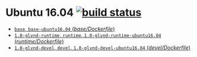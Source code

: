 # Ubuntu 16.04 [![build status](https://gitlab.com/nvidia/opengl/badges/ubuntu16.04/build.svg)](https://gitlab.com/nvidia/opengl/commits/ubuntu16.04)

- [`base`, `base-ubuntu16.04` (*base/Dockerfile*)](https://gitlab.com/opengl/cuda/blob/ubuntu16.04/base/Dockerfile)
- [`1.0-glvnd-runtime`, `runtime`, `1.0-glvnd-runtime-ubuntu16.04` (*runtime/Dockerfile*)](https://gitlab.com/nvidia/opengl/blob/ubuntu16.04/1.0-glvnd/runtime/Dockerfile)
- [`1.0-glvnd-devel`, `devel`, `1.0-glvnd-devel-ubuntu16.04` (*devel/Dockerfile*)](https://gitlab.com/nvidia/opengl/blob/ubuntu16.04/1.0-glvnd/devel/Dockerfile)
